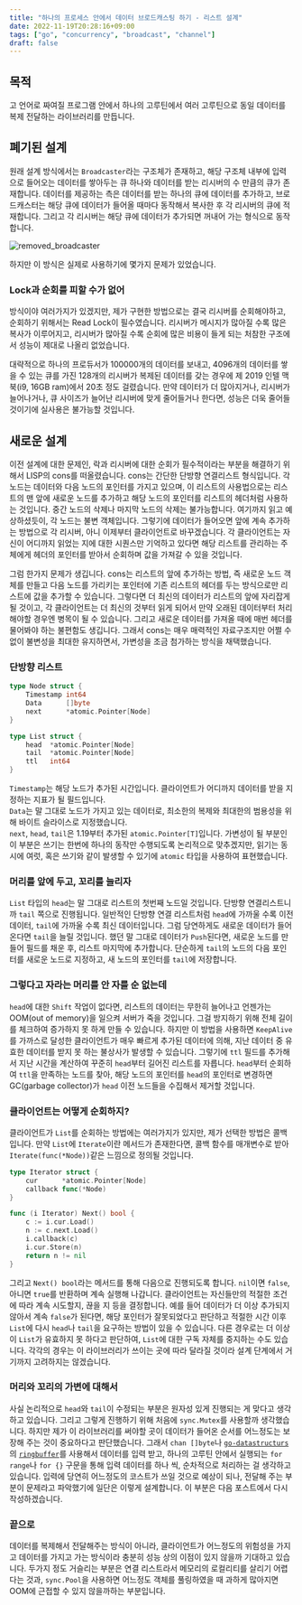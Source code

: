 ```yaml
---
title: "하나의 프로세스 안에서 데이터 브로드캐스팅 하기 - 리스트 설계"
date: 2022-11-19T20:28:16+09:00
tags: ["go", "concurrency", "broadcast", "channel"]
draft: false
---
```


## 목적

고 언어로 짜여질 프로그램 안에서 하나의 고루틴에서 여러 고루틴으로 동일 데이터를 복제 전달하는 라이브러리를 만듭니다.

## 폐기된 설계

원래 설계 방식에서는 `Broadcaster`라는 구조체가 존재하고, 해당 구조체 내부에 입력으로 들어오는 데이터를 쌓아두는 큐 하나와 데이터를 받는 리시버의 수 만큼의 큐가 존재합니다. 데이터를 제공하는 측은 데이터를 받는 하나의 큐에 데이터를 추가하고, 브로드캐스터는 해당 큐에 데이터가 들어올 때마다 동작해서 복사한 후 각 리시버의 큐에 적재합니다. 그리고 각 리시버는 해당 큐에 데이터가 추가되면 꺼내어 가는 형식으로 동작합니다.

![removed_broadcaster](/img/BroadcasterRemoved.svg)

하지만 이 방식은 실제로 사용하기에 몇가지 문제가 있었습니다.

### Lock과 순회를 피할 수가 없어

방식이야 여러가지가 있겠지만, 제가 구현한 방법으로는 결국 리시버를 순회해야하고, 순회하기 위해서는 Read Lock이 필수였습니다. 리시버가 메시지가 많아질 수록 많은 복사가 이루어지고, 리시버가 많아질 수록 순회에 많은 비용이 들게 되는 처참한 구조에서 성능이 제대로 나올리 없었습니다.

대략적으로 하나의 프로듀서가 100000개의 데이터를 보내고, 4096개의 데이터를 쌓을 수 있는 큐를 가진 128개의 리시버가 복제된 데이터를 갖는 경우에 제 2019 인텔 맥북(i9, 16GB ram)에서 20초 정도 걸렸습니다. 만약 데이터가 더 많아지거나, 리시버가 늘어나거나, 큐 사이즈가 늘어난 리시버에 맞게 줄어들거나 한다면, 성능은 더욱 줄어들 것이기에 실사용은 불가능할 것입니다.

## 새로운 설계

이전 설계에 대한 문제인, 락과 리시버에 대한 순회가 필수적이라는 부분을 해결하기 위해서 LISP의 cons를 떠올렸습니다. cons는 간단한 단방향 연결리스트 형식입니다. 각 노드는 데이터와 다음 노드의 포인터를 가지고 있으며, 이 리스트의 사용법으로는 리스트의 맨 앞에 새로운 노드를 추가하고 해당 노드의 포인터를 리스트의 헤더처럼 사용하는 것입니다. 중간 노드의 삭제나 마지막 노드의 삭제는 불가능합니다. 여기까지 읽고 예상하셨듯이, 각 노드는 불변 객체입니다. 그렇기에 데이터가 들어오면 앞에 계속 추가하는 방법으로 각 리시버, 아니 이제부터 클라이언트로 바꾸겠습니다. 각 클라이언트는 자신이 어디까지 읽었는 지에 대한 시퀀스만 기억하고 있다면 해당 리스트를 관리하는 주체에게 헤더의 포인터를 받아서 순회하며 값을 가져갈 수 있을 것입니다.

그럼 한가지 문제가 생깁니다. cons는 리스트의 앞에 추가하는 방법, 즉 새로운 노드 객체를 만들고 다음 노드를 가리키는 포인터에 기존 리스트의 헤더를 두는 방식으로만 리스트에 값을 추가할 수 있습니다. 그렇다면 더 최신의 데이터가 리스트의 앞에 자리잡게 될 것이고, 각 클라이언트는 더 최신의 것부터 읽게 되어서 만약 오래된 데이터부터 처리해야할 경우엔 병목이 될 수 있습니다. 그리고 새로운 데이터를 가져올 때에 매번 헤더를 물어봐야 하는 불편함도 생깁니다. 그래서 cons는 매우 매력적인 자료구조지만 어쩔 수 없이 불변성을 최대한 유지하면서, 가변성을 조금 첨가하는 방식을 채택했습니다.

### 단방향 리스트

```go
type Node struct {
    Timestamp int64
    Data      []byte
    next      *atomic.Pointer[Node]
}

type List struct {
    head  *atomic.Pointer[Node]
    tail  *atomic.Pointer[Node]
    ttl   int64
}
```

`Timestamp`는 해당 노드가 추가된 시간입니다. 클라이언트가 어디까지 데이터를 받을 지 정하는 지표가 될 필드입니다.  
`Data`는 말 그대로 노드가 가지고 있는 데이터로, 최소한의 복제와 최대한의 범용성을 위해 바이트 슬라이스로 지정했습니다.  
`next`, `head`, `tail`은 1.19부터 추가된 `atomic.Pointer[T]`입니다. 가변성이 될 부분인 이 부분은 쓰기는 한번에 하나의 동작만 수행되도록 논리적으로 맞추겠지만, 읽기는 동시에 여럿, 혹은 쓰기와 같이 발생할 수 있기에 `atomic` 타입을 사용하여 표현했습니다.

### 머리를 앞에 두고, 꼬리를 늘리자

`List` 타입의 `head`는 말 그대로 리스트의 첫번째 노드일 것입니다. 단방향 연결리스트니까 `tail` 쪽으로 진행됩니다. 일반적인 단방향 연결 리스트처럼 `head`에 가까울 수록 이전 데이터, `tail`에 가까울 수록 최신 데이터입니다. 그럼 당연하게도 새로운 데이터가 들어온다면 `tail`을 늘릴 것입니다. 했던 말 그대로 데이터가 `Push`된다면, 새로운 노드를 만들어 필드를 채운 후, 리스트 마지막에 추가합니다. 단순하게 `tail`의 노드의 다음 포인터를 새로운 노드로 지정하고, 새 노드의 포인터를 `tail`에 저장합니다.

### 그렇다고 자라는 머리를 안 자를 순 없는데

`head`에 대한 `Shift` 작업이 없다면, 리스트의 데이터는 무한히 늘어나고 언젠가는 OOM(out of memory)을 일으켜 서버가 죽을 것입니다. 그걸 방지하기 위해 전체 길이를 체크하여 증가하지 못 하게 만들 수 있습니다. 하지만 이 방법을 사용하면 `KeepAlive`를 가까스로 달성한 클라이언트가 매우 빠르게 추가된 데이터에 의해, 지난 데이터 중 유효한 데이터를 받지 못 하는 불상사가 발생할 수 있습니다. 그렇기에 `ttl` 필드를 추가해서 지난 시간을 계산하여 꾸준히 `head`부터 길어진 리스트를 자릅니다. `head`부터 순회하여 `ttl`을 만족하는 노드를 찾아, 해당 노드의 포인터를 `head`의 포인터로 변경하면 GC(garbage collector)가 `head` 이전 노드들을 수집해서 제거할 것입니다.

### 클라이언트는 어떻게 순회하지?

클라이언트가 `List`를 순회하는 방법에는 여러가지가 있지만, 제가 선택한 방법은 콜백입니다. 만약 `List`에 `Iterate`이란 메서드가 존재한다면, 콜백 함수를 매개변수로 받아 `Iterate(func(*Node))`같은 느낌으로 정의될 것입니다.

```go
type Iterator struct {
    cur      *atomic.Pointer[Node]
    callback func(*Node)
}

func (i Iterator) Next() bool {
    c := i.cur.Load()
    n := c.next.Load()
    i.callback(c)
    i.cur.Store(n)
    return n != nil
}
```

그리고 `Next() bool`라는 메서드를 통해 다음으로 진행되도록 합니다. `nil`이면 `false`, 아니면 `true`를 반환하며 계속 실행해 나갑니다. 클라이언트는 자신들만의 적절한 조건에 따라 계속 시도할지, 끊을 지 등을 결정합니다. 예를 들어 데이터가 더 이상 추가되지 않아서 계속 `false`가 된다면, 해당 포인터가 잘못되었다고 판단하고 적절한 시간 이후 `List`에 다시 `head`나 `tail`을 요구하는 방법이 있을 수 있습니다. 다른 경우로는 더 이상 이 `List`가 유효하지 못 하다고 판단하여, `List`에 대한 구독 자체를 중지하는 수도 있습니다. 각각의 경우는 이 라이브러리가 쓰이는 곳에 따라 달라질 것이라 설계 단계에서 거기까지 고려하지는 않겠습니다.

### 머리와 꼬리의 가변에 대해서

사실 논리적으로 `head`와 `tail`이 수정되는 부분은 원자성 있게 진행되는 게 맞다고 생각하고 있습니다. 그리고 그렇게 진행하기 위해 처음에 `sync.Mutex`를 사용할까 생각했습니다. 하지만 제가 이 라이브러리를 써야할 곳이 데이터가 들어온 순서를 어느정도는 보장해 주는 것이 중요하다고 판단했습니다. 그래서 `chan []byte`나 [`go-datastructurs`](https://github.com/Workiva/go-datastructures)의 [`ringbuffer`](https://github.com/Workiva/go-datastructures/blob/master/queue/ring.go)를 사용해서 데이터를 입력 받고, 하나의 고루틴 안에서 실행되는 `for range`나 `for {}` 구문을 통해 입력 데이터를 하나 씩, 순차적으로 처리하는 걸 생각하고 있습니다. 입력에 당연히 어느정도의 코스트가 쓰일 것으로 예상이 되나, 전달해 주는 부분이 문제라고 파악했기에 일단은 이렇게 설계합니다. 이 부분은 다음 포스트에서 다시 작성하겠습니다.

### 끝으로 

데이터를 복제해서 전달해주는 방식이 아니라, 클라이언트가 어느정도의 위험성을 가지고 데이터를 가지고 가는 방식이라 충분히 성능 상의 이점이 있지 않을까 기대하고 있습니다. 두가지 정도 거슬리는 부분은 연결 리스트라서 메모리의 로컬리티를 살리기 어렵다는 것과, `sync.Pool`을 사용하면 어느정도 객체를 풀링하였을 때 과하게 많아지면 OOM에 근접할 수 있지 않을까하는 부분입니다.
